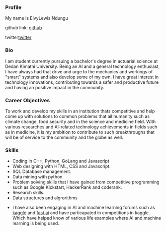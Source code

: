### Profile
My name is ElvyLewis Ndungu

github link: [github](https://github.com/Viralelvy360)


twitter[twitter](https://twitter.com/l_3lvy)

### Bio

I am student currently pursuing a bachelor's degree in actuarial science at Dedan Kimathi University. Being an AI and a general technology enthusiast, I have always had that drive and urge to the mechanics and workings of "smart" systems and also develop some of my own. I have great interest in technology innovations, contributing towards a safer and productive future and having an positive impact in the community.

### Career Objectives

To work and develop my skills in an institution thats competitive and help come up with solutions to common problems that ail humanity such as climate change, food security and in the science and medicine field. With various researches and AI-related technology achievements in fields such as in medicine, it is my ambition to contribute to such breakthroughs that will be of service to the community and the globe as well.

### Skills
* Coding in C++, Python, GoLang and Javascript
* Web designing with HTML, CSS and Javascript.
* SQL Database management.
* Data mining with python.
* Problem solving skills that I have gained from competitive programming such as Google Kickstart, HackerRank and coderank.
* Research skills.
* Data structures and algrorithms

- I have also been engaging in AI and machine learning forums such as [kaggle](https://www.kaggle.com) and [fast.ai](www://fast.ai) and have particapated in competitions in kaggle. Which have helped know of various life examples where AI and machine learning is being used. 

